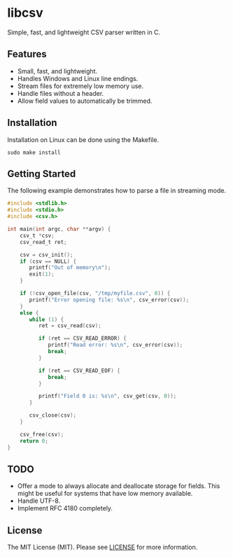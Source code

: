# libcsv

Simple, fast, and lightweight CSV parser written in C.

## Features

* Small, fast, and lightweight.
* Handles Windows and Linux line endings.
* Stream files for extremely low memory use.
* Handle files without a header.
* Allow field values to automatically be trimmed.

## Installation

Installation on Linux can be done using the Makefile.
```
sudo make install
```

## Getting Started

The following example demonstrates how to parse a file in streaming mode.

```c
#include <stdlib.h>
#include <stdio.h>
#include <csv.h>

int main(int argc, char **argv) {
    csv_t *csv;
    csv_read_t ret;

    csv = csv_init();
    if (csv == NULL) {
       printf("Out of memory\n");
       exit(1);
    }

    if (!csv_open_file(csv, "/tmp/myfile.csv", 0)) {
       printf("Error opening file: %s\n", csv_error(csv));
    }
    else {
       while (1) {
          ret = csv_read(csv);

          if (ret == CSV_READ_ERROR) {
             printf("Read error: %s\n", csv_error(csv));
             break;
          }

          if (ret == CSV_READ_EOF) {
             break;
          }

          printf("Field 0 is: %s\n", csv_get(csv, 0));
       }

       csv_close(csv);
    }

    csv_free(csv);
    return 0;
}
```

## TODO

* Offer a mode to always allocate and deallocate storage for fields. This might be useful for systems that have low memory available.
* Handle UTF-8.
* Implement RFC 4180 completely.

## License

The MIT License (MIT). Please see [LICENSE](LICENSE) for more information.
